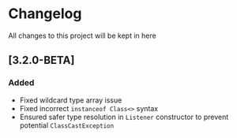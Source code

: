 # Changelog
All changes to this project will be kept in here

## [3.2.0-BETA]
### Added
 - Fixed wildcard type array issue
 - Fixed incorrect `instanceof Class<>` syntax
 - Ensured safer type resolution in `Listener` constructor to prevent potential `ClassCastException`
